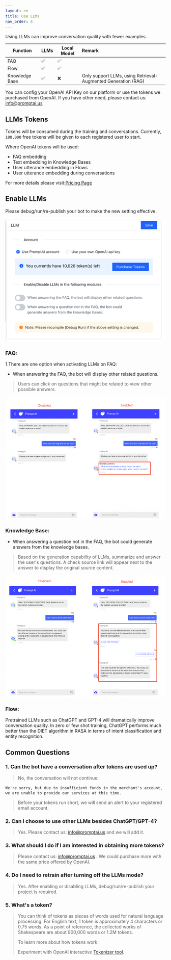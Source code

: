 ```yaml
---
layout: en
title: Use LLMs
nav_order: 4
---
```


<!-- 使用LLMs可以减少标注、提高对话准确率。 -->

Using LLMs can improve conversation quality with fewer examples.


|     Function   | LLMs | Local Model | Remark |
|----------------|------|----------|:-------|
|      FAQ       |  ✅  |  ✅  |        |
|      Flow      |  ✅  |  ✅  |      |
| Knowledge Base |  ✅  |  ❌  | Only support LLMs, using Retrieval-Augmented Generation (RAG)|

You can config your OpenAI API Key on our platform or use the tokens we purchased from OpenAI. If you have other need, please contact us: [info@promptai.us](mailto:info@promptai.us)

## LLMs Tokens
<!--开启后将在训练/对话阶段消耗Token，目前系统为所有用户赠送了`100,000`Token。-->

Tokens will be consumed during the training and conversations. Currently,  `100,000` free tokens will be given to each registered user to start.

<!--
token消耗:
- FAQ的Embedding
- Flow的Embedding
- Knowledge Base Embedding
- 对话时的输入Embedding
- 对话
-->

Where OpenAI tokens will be used:
- FAQ embedding
- Text embedding in Knowledge Bases
- User utterance embedding in Flows
- User utterance embedding during conversations
  
For more details please visit:[Pricing Page](https://promptai.us/en/pricing)

## Enable LLMs
Please debug/run/re-publish your bot to make the new setting effective.

![use_llms0.png](/assets/images/use_llms/use_llms0.png)

<!--
1、用户问答(FAQ) 该功能下有两个配置小项：
- 回答FAQ时，显示其他相关问题。 
>   命中FAQ时可能与之关联的问题，用户可点击查看对应的回答。

- 回答FAQ时，使用大语言模型生成答案(跟原来的答案可能有差异)。
>  基于LLMs的生成能力,在匹配到FAQ的情况下根据用户的问题进行总结回答。此时会在答案下方展示按钮以获取标准的回答。

*可单独开启/关闭，设置变更后在新创建的会话中生效。*
-->

### FAQ:
1.There are one option when activating LLMs on FAQ:

- When answering the FAQ, the bot will display other related questions.
> Users can click on questions that might be related to view other possible answers.

![use_llms_2.jpg](/assets/images/use_llms/use_llms1.png)

### Knowledge Base:
- When answering a question not in the FAQ,  the bot could generate answers from the knowledge bases.

> Based on the generation capability of LLMs, summarize and answer the user's questions. A check source link will appear next to the answer to display the original source content.

![use_llms_3.jpg](/assets/images/use_llms/use_llms2.png)

### Flow:
Pretrained LLMs such as ChatGPT and GPT-4 will dramatically improve conversation quality.  In zero or few shot training,  ChatGPT performs much better than the DIET algorithm in RASA in terms of intent classification and entity recognition. 

## Common Questions

<!--
### 1、Token消耗用完后能对话吗？
> 不能，此时对话将收到提示信息：
>
> We're sorry, but due to insufficient funds in the merchant's account, we are unable to provide our services at this time. Please try again later or contact our customer support for further assistance.
> 
> 在充值Token后可立刻恢复对话。

### 2、除ChatGPT外，我能选择使用其他LLMs吗？
> 请联系我们：info@promptai.us

### 3、我想获取更多Token应该如何处理?
> 请联系我们：info@promptai.us

### 4、我如何查看Token余额？
> 登录系统后点击右上角"头像"，在弹出的窗口中能查询到当前Token数量。

### 5、关闭LLMs模式后需要重新训练吗？
> Yes
-->

### 1. Can the bot have a conversation after tokens are used up?
> No, the conversation will not continue:
```text
We're sorry, but due to insufficient funds in the merchant's account, we are unable to provide our services at this time.
```
> Before your tokens run short,  we will send an alert to your registered email account. 

### 2. Can I choose to use other LLMs besides ChatGPT/GPT-4?
> Yes. Please contact us: info@promptai.us and we will add it. 

### 3. What should I do if I am interested in obtaining more tokens?
> Please contact us: info@promptai.us .  We could purchase more with the same price offered by OpenAI. 

### 4. Do I need to retrain after turning off the LLMs mode?
> Yes. After enabling or disabling LLMs, debug/run/re-publish your project is required.

### 5. What's a token?
> You can think of tokens as pieces of words used for natural language processing. For English text, 1 token is approximately 4 characters or 0.75 words. As a point of reference, the collected works of Shakespeare are about 900,000 words or 1.2M tokens.
> 
> To learn more about how tokens work:
> 
> Experiment with OpenAI interactive [Tokenizer tool](https://beta.openai.com/tokenizer).
